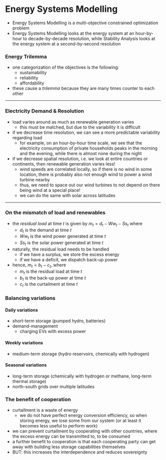 # Energy Systems Modelling
- Energy Systems Modelling is a multi-objective constrained optimization problem
- Energy Systems Modelling looks at the energy system at an hour-by-hour to decade-by-decade resolution, while Stability Analysis looks at the energy system at a second-by-second resolution
### Energy Trilemma
- one categorization of the objectives is the following:
	- sustainability
	- reliability
	- affordability
- these cause a *trilemma* because they are many times counter to each other
___
### Electricity Demand & Resolution 
- load varies around as much as renewable generation varies
	- this must be matched, but due to the variability it is difficult
- if we decrease time resolution, we can see a more predictable variability regarding load
	- for example, on an hour-by-hour time scale, we see that the electricity consumption of private households peaks in the morning and the evening, while there is almost none during the night
- if we decrease spatial resolution, i.e. we look at entire countries or continents, then renewable generation varies less!
	- wind speeds are correlated locally, so if there is no wind in some location, there is probably also not enough wind to power a wind turbine nearby
	- thus, we need to space out our wind turbines to not depend on there being wind at a special place!
	- we can do the same with solar across latitudes
___
### On the mismatch of load and renewables
- the *residual load* at time $t$ is given by $m_t = d_t - Ww_t - Ss_t$ where
	- $d_t$ is the demand at time $t$
	- $Ww_t$ is the wind power generated at time $t$
	- $Ss_t$ is the solar power generated at time $t$
- naturally, the residual load needs to be handled
	- if we have a surplus, we store the excess energy
	- if we have a deficit, we dispatch back-up power
- hence, $m_t = b_t - c_t$, where 
	- $m_t$ is the residual load at time $t$
	- $b_t$ is the back-up power at time $t$
	- $c_t$ is the curtailment at time $t$
### Balancing variations
#### Daily variations
- short-term storage (pumped hydro, batteries)
- demand-management
	- charging EVs with excess power
#### Weekly variations
- medium-term storage (hydro reservoirs, chemically with hydrogen)
#### Seasonal variations
- long-term storage (chemically with hydrogen or methane, long-term thermal storage)
- north-south grids over multiple latitudes
### The benefit of cooperation
- curtailment is a waste of energy
	- we do not have perfect energy conversion efficiency, so when storing energy, we  lose some from our system (or at least it becomes less useful to perform work)
- we can prevent curtailment by cooperating with other countries, where the excess energy can be transmitted to, to be consumed
- a further benefit to cooperation is that each cooperating party can get away with building less storage capabilities themselves
- BUT: this increases the interdependence and reduces sovereignty